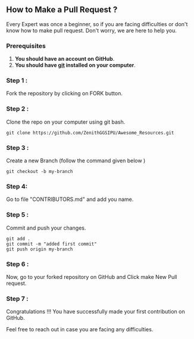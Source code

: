 ## How to Make a Pull Request ?

Every Expert was once a beginner, so if you are facing difficulties or don't know how to make pull request. Don't worry, we are here to help you.

### Prerequisites
1. **You should have an account on GitHub**.
2. **You should have [git](https://git-scm.com/) installed on your computer**.

### Step 1 :
Fork the repository by clicking on FORK button.

### Step 2 :
Clone the repo on your computer using git bash.

```
git clone https://github.com/ZenithGGSIPU/Awesome_Resources.git
```
### Step 3 : 
Create a new Branch (follow the command given below )

```
git checkout -b my-branch
```

### Step 4:
Go to file "CONTRIBUTORS.md" and add you name.

### Step 5 :
Commit and push your changes.

```
git add .
git commit -m "added first commit"
git push origin my-branch
```

### Step 6 :
Now, go to your forked repository on GitHub and Click make New Pull request.

### Step 7 : 
Congratulations !!! You have successfully made your first contribution on GitHub.

Feel free to reach out in case you are facing any difficulties.
